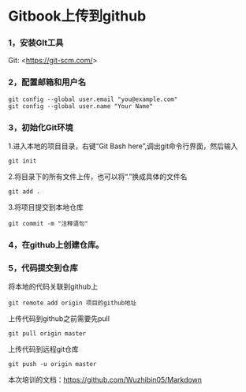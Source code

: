 # Gitbook上传到github

### 1，安装GIt工具

Git: <<https://git-scm.com/>>

### 2，配置邮箱和用户名

```shell
git config --global user.email "you@example.com"
git config --global user.name "Your Name"
```


### 3，初始化Git环境

 1.进入本地的项目目录，右键“Git Bash here”,调出git命令行界面，然后输入

```shell
git init 
```

 2.将目录下的所有文件上传，也可以将“.”换成具体的文件名

```shell
git add .
```

 3.将项目提交到本地仓库

```shell
git commit -m "注释语句"  
```

### 4，在github上创建仓库。



### 5，代码提交到仓库

将本地的代码关联到github上

```shell
git remote add origin 项目的github地址
```

 上传代码到github之前需要先pull  

```shell
git pull origin master 
```

上传代码到远程git仓库

```shell
git push -u origin master
```

本次培训的文档：<https://github.com/Wuzhibin05/Markdown>
